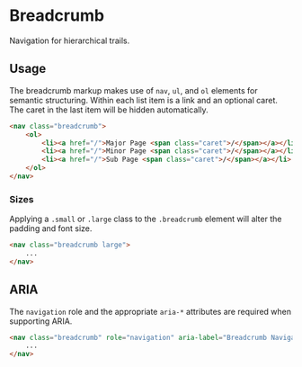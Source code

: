 # Breadcrumb #

Navigation for hierarchical trails.

## Usage ##

The breadcrumb markup makes use of `nav`, `ul`, and `ol` elements for semantic structuring.
Within each list item is a link and an optional caret. The caret in the last item will be hidden automatically.

```html
<nav class="breadcrumb">
    <ol>
        <li><a href="/">Major Page <span class="caret">/</span></a></li>
        <li><a href="/">Minor Page <span class="caret">/</span></a></li>
        <li><a href="/">Sub Page <span class="caret">/</span></a></li>
    </ol>
</nav>
```

### Sizes ###

Applying a `.small` or `.large` class to the `.breadcrumb` element will alter the padding and font size.

```html
<nav class="breadcrumb large">
    ...
</nav>
```

## ARIA ##

The `navigation` role and the appropriate `aria-*` attributes are required when supporting ARIA.

```html
<nav class="breadcrumb" role="navigation" aria-label="Breadcrumb Navigation">
    ...
</nav>
```
